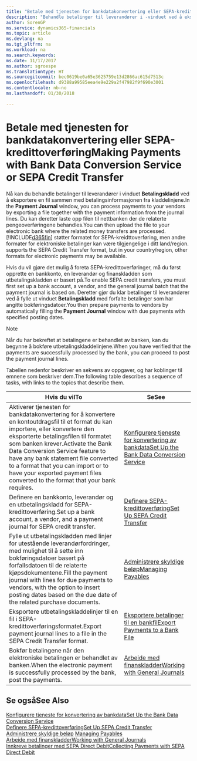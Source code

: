 ```yaml
---
title: "Betale med tjenesten for bankdatakonvertering eller SEPA-kredittoverføring | Microsoft-dokumentasjon"
description: "Behandle betalinger til leverandører i -vinduet ved å eksportere en fil sammen med betalingsinformasjonen fra kladdelinjene."
author: SorenGP
ms.service: dynamics365-financials
ms.topic: article
ms.devlang: na
ms.tgt_pltfrm: na
ms.workload: na
ms.search.keywords: 
ms.date: 11/17/2017
ms.author: sgroespe
ms.translationtype: HT
ms.sourcegitcommit: bec0619be0a65e3625759e13d2866ac615d7513c
ms.openlocfilehash: d9388a99585eea4e9e229a2f47982f9f690e3001
ms.contentlocale: nb-no
ms.lasthandoff: 01/30/2018

---
```

# <a name="making-payments-with-bank-data-conversion-service-or-sepa-credit-transfer"></a><span data-ttu-id="8f158-103">Betale med tjenesten for bankdatakonvertering eller SEPA-kredittoverføring</span><span class="sxs-lookup"><span data-stu-id="8f158-103">Making Payments with Bank Data Conversion Service or SEPA Credit Transfer</span></span>
<span data-ttu-id="8f158-104">Nå kan du behandle betalinger til leverandører i vinduet **Betalingskladd** ved å eksportere en fil sammen med betalingsinformasjonen fra kladdelinjene.</span><span class="sxs-lookup"><span data-stu-id="8f158-104">In the **Payment Journal** window, you can process payments to your vendors by exporting a file together with the payment information from the journal lines.</span></span> <span data-ttu-id="8f158-105">Du kan deretter laste opp filen til nettbanken der de relaterte pengeoverføringene behandles.</span><span class="sxs-lookup"><span data-stu-id="8f158-105">You can then upload the file to your electronic bank where the related money transfers are processed.</span></span> [!INCLUDE[d365fin](includes/d365fin_md.md)]<span data-ttu-id="8f158-106"> støtter formatet for SEPA-kreidttoverføring, men andre formater for elektroniske betalinger kan være tilgjengelige i ditt land/region.</span><span class="sxs-lookup"><span data-stu-id="8f158-106"> supports the SEPA Credit Transfer format, but in your country/region, other formats for electronic payments may be available.</span></span>   

 <span data-ttu-id="8f158-107">Hvis du vil gjøre det mulig å foreta SEPA-kredittoverføringer, må du først opprette en bankkonto, en leverandør og finanskladden som utbetalingskladden er basert på.</span><span class="sxs-lookup"><span data-stu-id="8f158-107">To enable SEPA credit transfers, you must first set up a bank account, a vendor, and the general journal batch that the payment journal is based on.</span></span> <span data-ttu-id="8f158-108">Deretter gjør du klar betalinger til leverandører ved å fylle ut vinduet **Betalingskladd** med forfalte betalinger som har angitte bokføringsdatoer.</span><span class="sxs-lookup"><span data-stu-id="8f158-108">You then prepare payments to vendors by automatically filling the **Payment Journal** window with due payments with specified posting dates.</span></span>  

> [!NOTE]  
>  <span data-ttu-id="8f158-109">Når du har bekreftet at betalingene er behandlet av banken, kan du begynne å bokføre utbetalingskladdelinjene.</span><span class="sxs-lookup"><span data-stu-id="8f158-109">When you have verified that the payments are successfully processed by the bank, you can proceed to post the payment journal lines.</span></span>  

 <span data-ttu-id="8f158-110">Tabellen nedenfor beskriver en sekvens av oppgaver, og har koblinger til emnene som beskriver dem.</span><span class="sxs-lookup"><span data-stu-id="8f158-110">The following table describes a sequence of tasks, with links to the topics that describe them.</span></span>   

|<span data-ttu-id="8f158-111">**Hvis du vil**</span><span class="sxs-lookup"><span data-stu-id="8f158-111">**To**</span></span>|<span data-ttu-id="8f158-112">**Se**</span><span class="sxs-lookup"><span data-stu-id="8f158-112">**See**</span></span>|  
|------------|-------------|  
|<span data-ttu-id="8f158-113">Aktiverer tjenesten for bankdatakonvertering for å konvertere en kontoutdragsfil til et format du kan importere, eller konvertere den eksporterte betalingsfilen til formatet som banken krever.</span><span class="sxs-lookup"><span data-stu-id="8f158-113">Activate the Bank Data Conversion Service feature to have any bank statement file converted to a format that you can import or to have your exported payment files converted to the format that your bank requires.</span></span>|[<span data-ttu-id="8f158-114">Konfigurere tjeneste for konvertering av bankdata</span><span class="sxs-lookup"><span data-stu-id="8f158-114">Set Up the Bank Data Conversion Service</span></span>](bank-how-setup-bank-statement-service.md)|  
|<span data-ttu-id="8f158-115">Definere en bankkonto, leverandør og en utbetalingskladd for SEPA-kredittoverføring.</span><span class="sxs-lookup"><span data-stu-id="8f158-115">Set up a bank account, a vendor, and a payment journal for SEPA credit transfer.</span></span>|[<span data-ttu-id="8f158-116">Definere SEPA-kredittoverføring</span><span class="sxs-lookup"><span data-stu-id="8f158-116">Set Up SEPA Credit Transfer</span></span>](finance-how-to-set-up-sepa-credit-transfer.md)|  
|<span data-ttu-id="8f158-117">Fylle ut utbetalingskladden med linjer for utestående leverandørfordringer, med mulighet til å sette inn bokføringsdatoer basert på forfallsdatoen til de relaterte kjøpsdokumentene.</span><span class="sxs-lookup"><span data-stu-id="8f158-117">Fill the payment journal with lines for due payments to vendors, with the option to insert posting dates based on the due date of the related purchase documents.</span></span>|[<span data-ttu-id="8f158-118">Administrere skyldige beløp</span><span class="sxs-lookup"><span data-stu-id="8f158-118">Managing Payables</span></span>](payables-manage-payables.md)|  
|<span data-ttu-id="8f158-119">Eksportere utbetalingskladdelinjer til en fil i SEPA-kredittoverføringsformatet.</span><span class="sxs-lookup"><span data-stu-id="8f158-119">Export payment journal lines to a file in the SEPA Credit Transfer format.</span></span>|[<span data-ttu-id="8f158-120">Eksportere betalinger til en bankfil</span><span class="sxs-lookup"><span data-stu-id="8f158-120">Export Payments to a Bank File</span></span>](payables-how-export-payments-bank-file.md)|  
|<span data-ttu-id="8f158-121">Bokfør betalingene når den elektroniske betalingen er behandlet av banken.</span><span class="sxs-lookup"><span data-stu-id="8f158-121">When the electronic payment is successfully processed by the bank, post the payments.</span></span>|[<span data-ttu-id="8f158-122">Arbeide med finanskladder</span><span class="sxs-lookup"><span data-stu-id="8f158-122">Working with General Journals</span></span>](ui-work-general-journals.md)|  

## <a name="see-also"></a><span data-ttu-id="8f158-123">Se også</span><span class="sxs-lookup"><span data-stu-id="8f158-123">See Also</span></span>  
[<span data-ttu-id="8f158-124">Konfigurere tjeneste for konvertering av bankdata</span><span class="sxs-lookup"><span data-stu-id="8f158-124">Set Up the Bank Data Conversion Service</span></span>](bank-how-setup-bank-statement-service.md)  
[<span data-ttu-id="8f158-125">Definere SEPA-kredittoverføring</span><span class="sxs-lookup"><span data-stu-id="8f158-125">Set Up SEPA Credit Transfer</span></span>](finance-how-to-set-up-sepa-credit-transfer.md)  
<span data-ttu-id="8f158-126">[Administrere skyldige beløp](payables-manage-payables.md) </span><span class="sxs-lookup"><span data-stu-id="8f158-126">[Managing Payables](payables-manage-payables.md) </span></span>  
[<span data-ttu-id="8f158-127">Arbeide med finanskladder</span><span class="sxs-lookup"><span data-stu-id="8f158-127">Working with General Journals</span></span>](ui-work-general-journals.md)  
[<span data-ttu-id="8f158-128">Innkreve betalinger med SEPA Direct Debit</span><span class="sxs-lookup"><span data-stu-id="8f158-128">Collecting Payments with SEPA Direct Debit</span></span>](finance-collect-payments-with-sepa-direct-debit.md)   

